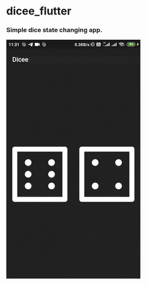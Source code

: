 # dicee_flutter

### Simple dice state changing app.

![Dicee app screen](https://github.com/vashudev-dhama/images/blob/master/dicee.gif)